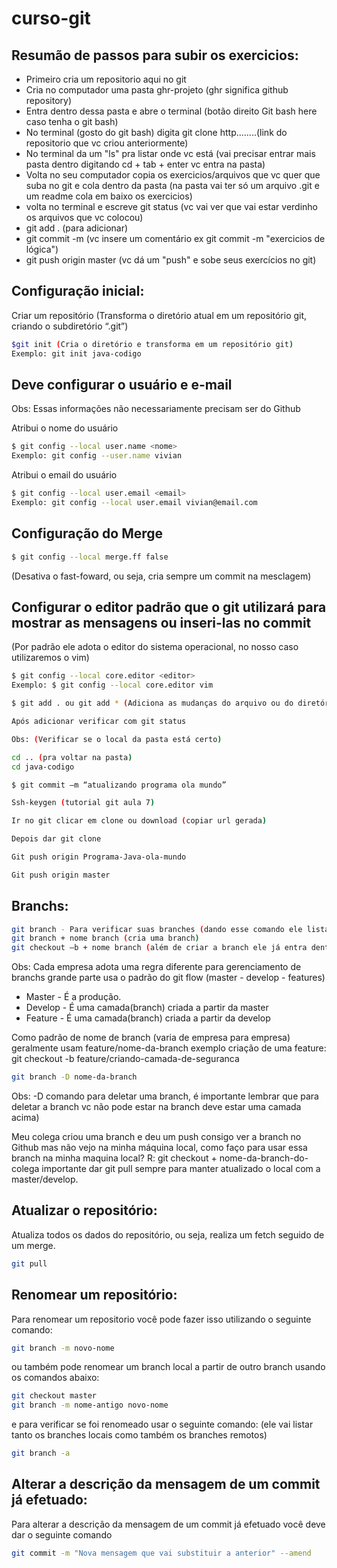 # curso-git

Resumão de passos para subir os exercicios: <br>
--------------------------------------------------------------------------------------------------------------------------
- Primeiro cria um repositorio aqui no git
- Cria no computador uma pasta ghr-projeto (ghr significa github repository)
- Entra dentro dessa pasta e abre o terminal (botão direito Git bash here caso tenha o git bash)
- No terminal (gosto do git bash) digita git clone http........(link do repositorio que vc criou anteriormente)
- No terminal da um "ls" pra listar onde vc está (vai precisar entrar mais pasta dentro digitando cd + tab + enter vc entra na pasta)
- Volta no seu computador copia os exercicios/arquivos que vc quer que suba no git e cola dentro da pasta (na pasta vai ter só um arquivo .git e um readme cola em baixo os exercicios)
- volta no terminal e escreve git status (vc vai ver que vai estar verdinho os arquivos que vc colocou)
- git add . (para adicionar)
- git commit -m (vc insere um comentário ex git commit -m "exercicios de lógica")
- git push origin master (vc dá um "push" e sobe seus exercícios no git)

Configuração inicial: <br>
--------------------------------------------------------------------------------------------------------------------------
Criar um repositório  (Transforma o diretório atual em um repositório git, criando o subdiretório “.git”) <br>
```bash
$git init (Cria o diretório e transforma em um repositório git) 
Exemplo: git init java-codigo
```

Deve configurar o usuário e e-mail
--------------------------------------------------------------------------------------------------------------------------
Obs: Essas informações não necessariamente precisam ser do Github 

Atribui o nome do usuário
```bash
$ git config --local user.name <nome>
Exemplo: git config --user.name vivian
```

Atribui o email do usuário
```bash
$ git config --local user.email <email>
Exemplo: git config --local user.email vivian@email.com
```


Configuração do Merge 
--------------------------------------------------------------------------------------------------------------------------
```bash
$ git config --local merge.ff false 
```

(Desativa o fast-foward, ou seja, cria sempre um commit na mesclagem)

Configurar o editor padrão que o git utilizará para mostrar as mensagens ou inseri-las no commit 
--------------------------------------------------------------------------------------------------------------------------
(Por padrão ele adota o editor do sistema operacional, no nosso caso utilizaremos o vim) 

```bash
$ git config --local core.editor <editor>
Exemplo: $ git config --local core.editor vim

$ git add . ou git add * (Adiciona as mudanças do arquivo ou do diretório para o próximo commit. O arquivo passa a ser rastreado 

Após adicionar verificar com git status

Obs: (Verificar se o local da pasta está certo)

cd .. (pra voltar na pasta) 
cd java-codigo

$ git commit –m “atualizando programa ola mundo” 

Ssh-keygen (tutorial git aula 7) 

Ir no git clicar em clone ou download (copiar url gerada)

Depois dar git clone 

Git push origin Programa-Java-ola-mundo 

Git push origin master
``` 

Branchs:
------------------------------------------------------------------------------------------------------------------------------------
```bash
git branch - Para verificar suas branches (dando esse comando ele lista os branches locais da sua máquina. Branch significa "ramo")
git branch + nome branch (cria uma branch)
git checkout –b + nome branch (além de criar a branch ele já entra dentro dela)
```
Obs: Cada empresa adota uma regra diferente para gerenciamento de branchs grande parte usa o padrão do git flow (master - develop - features)
- Master - É a produção.
- Develop - É uma camada(branch) criada a partir da master
- Feature - É uma camada(branch) criada a partir da develop 

Como padrão de nome de branch (varia de empresa para empresa) geralmente usam feature/nome-da-branch 
exemplo criação de uma feature: git checkout -b feature/criando-camada-de-seguranca

```bash
git branch -D nome-da-branch
``` 

Obs: -D comando para deletar uma branch, é importante lembrar que para deletar a branch vc não pode estar na branch deve estar uma camada acima)

Meu colega criou uma branch e deu um push consigo ver a branch no Github mas não vejo na minha máquina local, como faço para usar essa branch na minha maquina local?
R: git checkout + nome-da-branch-do-colega importante dar git pull sempre para manter atualizado o local com a master/develop.

Atualizar o repositório:
------------------------------------------------------------------------------------------------------------------------------------
Atualiza todos os dados do repositório, ou seja, realiza um fetch seguido de um merge.
```bash
git pull 
```

Renomear um repositório:
------------------------------------------------------------------------------------------------------------------------------------
Para renomear um repositorio você pode fazer isso utilizando o seguinte comando:
```bash
git branch -m novo-nome
```
ou também pode renomear um branch local a partir de outro branch usando os comandos abaixo:
```bash
git checkout master
git branch -m nome-antigo novo-nome
```
e para verificar se foi renomeado usar o seguinte comando: (ele vai listar tanto os branches locais como também os branches remotos)
```bash
git branch -a
```

Alterar a descrição da mensagem de um commit já efetuado:
------------------------------------------------------------------------------------------------------------------------------------
Para alterar a descrição da mensagem de um commit já efetuado você deve dar o seguinte comando
```bash
git commit -m "Nova mensagem que vai substituir a anterior" --amend 
```



